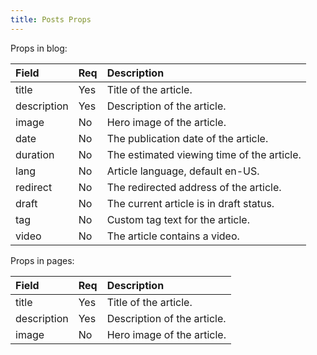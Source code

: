 ```yaml
---
title: Posts Props
---
```


Props in blog:

| Field       | Req  | Description                                |
| :---------- | :--- | :----------------------------------------- |
| title       | Yes  | Title of the article.                      |
| description | Yes  | Description of the article.                |
| image       | No   | Hero image of the article.                 |
| date        | No   | The publication date of the article.       |
| duration    | No   | The estimated viewing time of the article. |
| lang        | No   | Article language, default en-US.           |
| redirect    | No   | The redirected address of the article.     |
| draft       | No   | The current article is in draft status.    |
| tag         | No   | Custom tag text for the article.           |
| video       | No   | The article contains a video.              |

Props in pages:

| Field       | Req  | Description                                          |
| :---------- | :--- | :--------------------------------------------------- |
| title       | Yes  | Title of the article.                      |
| description | Yes  | Description of the article.                |
| image       | No   | Hero image of the article.                 |
